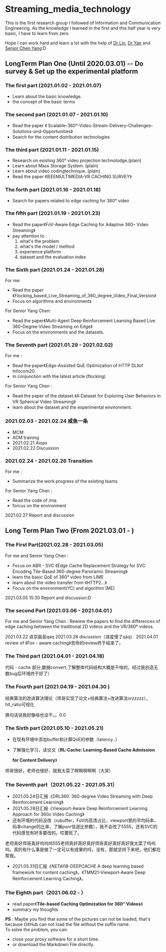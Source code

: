 # Streaming_media_technology
This is the first research group I followed of Information and Communication Engineering. As the knowledge I learned in the first and this half year is very basic, I have to learn from zero.

Hope I can work hard and learn a lot with the help of  [Dr Lin](http://people.ucas.ac.cn/~lint), [Dr Yan](http://ices.cuc.edu.cn/2020/0509/c5332a170187/pagem.htm) and [Senior Chen Yang](https://github.com/CroesusChen):D

## LongTerm Plan One (Until 2020.03.01) -- Do survey & Set up the experimental platform

### The first part (2021.01.02 - 2021.01.07)

- Learn about the basic knowledge.
- the concept of the basic terms

### The second part (2021.01.07 - 2021.01.10)

- Read the paper 《 Scalable-360°-Video-Stream-Delivery-Challenges-Solutions-and-Opportunities》
- Search for the content distribution technologies

### The third part (2021.01.11 - 2021.01.15)

- Research on existing 360° video projection technolodge.(plain)
- Learn about Mass Storage System. (plain)
- Learn about video codingtechnique. (plain)
- Read the paper 《IEEEMULTIMEDIA-VR CACHING SURVEY》

### The forth part (2021.01.16 - 2021.01.18)

- Search for papers related to edge caching for 360° video

### The fifth part (2021.01.19 - 2021.01.23)

- Read the paper《FoV-Aware Edge Caching for Adaptive 360◦ Video Streaming》
- pay attention to :
  1. what's the problem
  2. what's the model / method
  3. experience platform
  4. dataset and the evaluation index

### The Sixth part (2021.01.24 - 2021.01.28)

For me:

- Read the paper 《Flocking_based_Live_Streaming_of_360_degree_Video_Final_Version》
- Focus on algorithms and environments

For Senior Yang Chen:

- Read the paper《Multi-Agent Deep Reinforcement Learning Based Live 360-Degree Video Streaming on Edge》
- Focus on the environments and the datasets.

### The Seventh part (2021.01.29 - 2021.02.02)

For me : 

- Read the paper《Edge-Assisted QoE Optimization of HTTP DL》of Infocom20.
- In conjunction with the latest article (flocking)

For Senior Yang Chen :

- Read the paper of the dataset.《A Dataset for Exploring User Behaviors in VR Spherical Video Streaming》
- learn about the dataset and the  experimental environment.

### 2021.02.03 - 2021.02.24 咸鱼一条

- MCM
- ACM training
- 2021.02.21 Aiops
- 2021.02.22 Discussion

### 2021.02.24 - 2021.02.26 Transition

For me : 

- Summarize the work progress of the existing teams

For Senior Yang Chen :

- Read the code of /ma 
- forcus on the environment

2021.02.27 Report and discussion

## Long Term Plan Two (From 2021.03.01 -  )

### The First Part(2021.02.28 - 2021.03.05)

For me and Senior Yang Chen :

- Focus on ABR - SVC 《Edge Cache Replacement Strategy for SVC Encoding Tile-Based 360-degree Panoramic Streaming》
- learn the basic QoE of 360° video from LIME
- learn about the video transfer from 《HTTP2...》
- Focus on the environment(YC) and algorithm (ME)

2021.03.05 15:30 Report and discussion:D

### The second Part (2021.03.06 - 2021.04.01 )

For me and Senior Yang Chen : Rewiew the papers to find the differences of edge caching between the traditional 2D videos and the VR/360° videos.

2021.03.22 进京面圣qaq 2021.03.28 discussion（进度慢了qaq） 2021.04.01 review of 《Fov - aware caching》苦命的review终于结束了。

### The Third part (2021.04.01 - 2021.04.18)

代码 - cache 部分,数据convert,了解整体代码结构大概是干啥的。经过我创造无数bug后环境终于好了）

### The Fourth part (2021.04.19 - 2021.04.30 )

经典算法的改进算法理论（师哥实现了论文+经典算法+改进算法orzzzzz），hit_ratio可视化

换句话说我好像啥也没干。。0.0

### The Sixth part (2021.05.10 - 2021.05.21)

- 在现有环境中添加buffer和计算QoE的参数（latency..）

- 了解强化学习，读论文《**RL-Cache: Learning-Based Cache Admission**

  **for Content Delivery**》

师哥很好，老师也很好，就我太菜了啊啊啊啊啊（大哭）

### The Seventh part（2021.05.22 - 2021.05.31）

- 2021.05.24日汇报《DRL360: 360-degree Video Streaming with Deep Reinforcement Learning》
- 2021.05.28日汇报《Viewport-Aware Deep Reinforcement Learning Approach for 360*o* Video Caching》
- 还有环境的代码没改（rubuffer，FoV内高清占比，viewport里的平均码率，码率change的比率，了解psnr信道比参数），我不会改了5555，还有SVC的代码感觉有好多要改的。哎要死了。

老师真好师哥真好呜呜呜555老师真好真好真好师哥真好真好真好我太菜了呜呜呜。真的有什么事是做了一定可以有成果的吗，没有，那就坚持下来吧，他们都在帮我。

- 2021.05.31日汇报《NETAI18-DEEPCACHE A deep learning based framework for content caching》，《TMM21-Viewport-Aware Deep Reinforcement Learning Caching》。

### The Eighth part（2021.06.02 - ）

- read paper《**Tile-based Caching Optimization for 360**° **Videos**》
- summary my thoughts



**PS** : Maybe you find that some of the pictures can not be loaded, that's because GitHub can not load the file without the suffix name.   
To solve the problem, you can:

- close your proxy software for a short time.
- or download the Markdown File directly.

